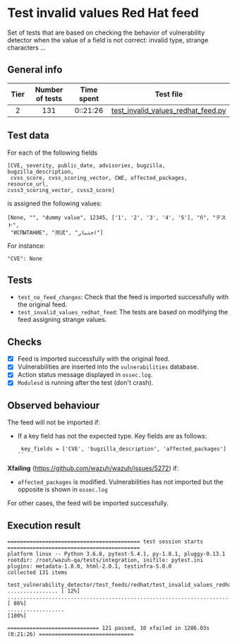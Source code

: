 # Test invalid values Red Hat feed

 Set of tests that are based on checking the behavior of vulnerability detector when the value of a field is not
 correct: invalid type, strange characters ...

## General info

|Tier | Number of tests | Time spent| Test file |
|:--:|:--:|:--:|:--:|
| 2 | 131 | 0::21:26 | [test_invalid_values_redhat_feed.py](../../../test_feeds/redhat/test_invalid_values_redhat_feed.py)|

## Test data

For each of the following fields

```
[CVE, severity, public_date, advisories, bugzilla, bugzilla_description,
 cvss_score, cvss_scoring_vector, CWE, affected_packages, resource_url,
cvss3_scoring_vector, cvss3_score]
```

is assigned the following values:

```
[None, "", "dummy value", 12345, ['1', '2', '3', '4', '5'], "ñ", "テスト",
 "ИСПЫТАНИЕ", "测试", "اختبار"]
```

For instance:

```
"CVE": None
```

## Tests

- `test_no_feed_changes`: Check that the feed is imported successfully with the original feed.
- `test_invalid_values_redhat_feed`: The tests are based on modifying the feed assigning strange values.

## Checks

- [x] Feed is imported successfully with the original feed.
- [x] Vulnerabilities are inserted into the `vulnerabilities` database.
- [x] Action status message displayed in `ossec.log`.
- [x] `Modulesd` is running after the test (don't crash).

## Observed behaviour

The feed will not be imported if:

- If a key field has not the expected type. Key fields are as follows:

  ```
   key_fields = ['CVE', 'bugzilla_description', 'affected_packages']
  ``

**Xfailing** (https://github.com/wazuh/wazuh/issues/5272) if:

- `affected_packages` is modified. Vulnerabilities has not imported but the opposite is shown in `ossec.log`

For other cases, the feed will be imported successfully.

## Execution result

```
========================================== test session starts ==========================================
platform linux -- Python 3.6.8, pytest-5.4.1, py-1.8.1, pluggy-0.13.1
rootdir: /root/wazuh-qa/tests/integration, inifile: pytest.ini
plugins: metadata-1.8.0, html-2.0.1, testinfra-5.0.0
collected 131 items

test_vulnerability_detector/test_feeds/redhat/test_invalid_values_redhat_feed.py ................ [ 12%]
...........................................................................xxxxxxxxxx............ [ 86%]
..................                                                                                [100%]

============================= 121 passed, 10 xfailed in 1286.03s (0:21:26) ==============================
```
